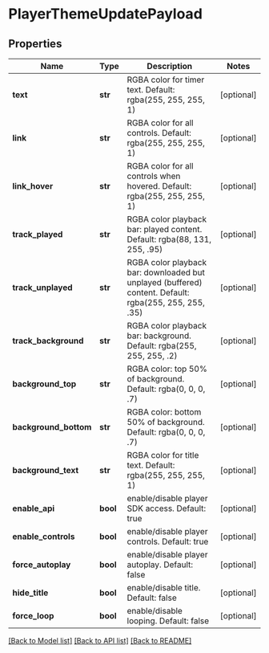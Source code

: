 # PlayerThemeUpdatePayload

## Properties
Name | Type | Description | Notes
------------ | ------------- | ------------- | -------------
**text** | **str** | RGBA color for timer text. Default: rgba(255, 255, 255, 1) | [optional] 
**link** | **str** | RGBA color for all controls. Default: rgba(255, 255, 255, 1) | [optional] 
**link_hover** | **str** | RGBA color for all controls when hovered. Default: rgba(255, 255, 255, 1) | [optional] 
**track_played** | **str** | RGBA color playback bar: played content. Default: rgba(88, 131, 255, .95) | [optional] 
**track_unplayed** | **str** | RGBA color playback bar: downloaded but unplayed (buffered) content. Default: rgba(255, 255, 255, .35) | [optional] 
**track_background** | **str** | RGBA color playback bar: background. Default: rgba(255, 255, 255, .2) | [optional] 
**background_top** | **str** | RGBA color: top 50% of background. Default: rgba(0, 0, 0, .7) | [optional] 
**background_bottom** | **str** | RGBA color: bottom 50% of background. Default: rgba(0, 0, 0, .7) | [optional] 
**background_text** | **str** | RGBA color for title text. Default: rgba(255, 255, 255, 1) | [optional] 
**enable_api** | **bool** | enable/disable player SDK access. Default: true | [optional] 
**enable_controls** | **bool** | enable/disable player controls. Default: true | [optional] 
**force_autoplay** | **bool** | enable/disable player autoplay. Default: false | [optional] 
**hide_title** | **bool** | enable/disable title. Default: false | [optional] 
**force_loop** | **bool** | enable/disable looping. Default: false | [optional] 

[[Back to Model list]](../README.md#documentation-for-models) [[Back to API list]](../README.md#documentation-for-api-endpoints) [[Back to README]](../README.md)


